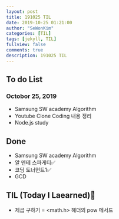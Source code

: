 ```yaml
---
layout: post
title: 191025 TIL
date: 2019-10-25 01:21:00
author: "SeWonKim"
categories: [TIL]
tags: [jekyll, TIL]
fullview: false
comments: true
description: 191025 TIL
---
```


## To do List

### Octobor 25, 2019

- Samsung SW academy Algorithm
- Youtube Clone Coding 내용 정리
- Node.js study

## Done

- Samsung SW academy Algorithm
- 알 덴테 스파게티✅
- 코딩 토너먼트1✅
- GCD

## TIL (Today I Laearned)🤔
- 제곱 구하기 = <math.h> 헤더의 pow 메서드
